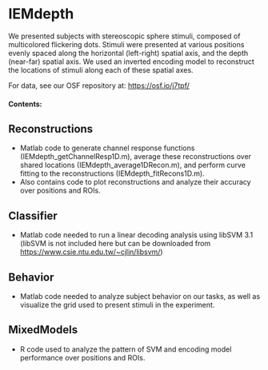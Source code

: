 # IEMdepth
We presented subjects with stereoscopic sphere stimuli, composed of multicolored flickering dots. Stimuli were presented at various positions evenly spaced along the horizontal (left-right) spatial axis, and the depth (near-far) spatial axis. We used an inverted encoding model to reconstruct the locations of stimuli along each of these spatial axes.

For data, see our OSF repository at: https://osf.io/j7tpf/

#### Contents:

## Reconstructions 
- Matlab code to generate channel response functions (IEMdepth_getChannelResp1D.m), average these reconstructions over shared locations (IEMdepth_average1DRecon.m), and perform curve fitting to the reconstructions (IEMdepth_fitRecons1D.m). 
- Also contains code to plot reconstructions and analyze their accuracy over positions and ROIs.
## Classifier
- Matlab code needed to run a linear decoding analysis using libSVM 3.1 (libSVM is not included here but can be downloaded from https://www.csie.ntu.edu.tw/~cjlin/libsvm/)
## Behavior
- Matlab code needed to analyze subject behavior on our tasks, as well as visualize the grid used to present stimuli in the experiment. 
## MixedModels
- R code used to analyze the pattern of SVM and encoding model performance over positions and ROIs.
